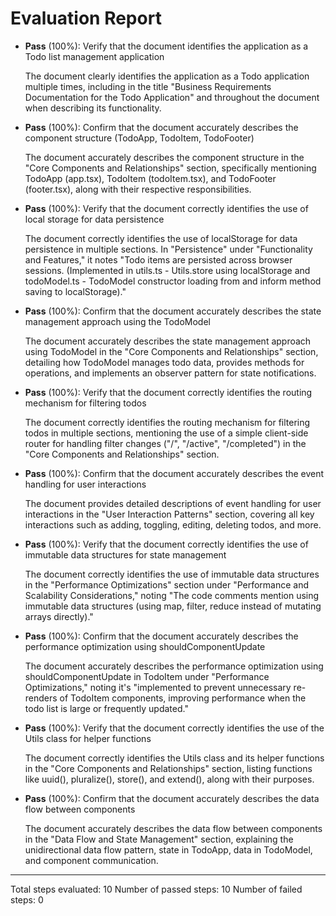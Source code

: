 # Evaluation Report

- **Pass** (100%): Verify that the document identifies the application as a Todo list management application
  
  The document clearly identifies the application as a Todo application multiple times, including in the title "Business Requirements Documentation for the Todo Application" and throughout the document when describing its functionality.

- **Pass** (100%): Confirm that the document accurately describes the component structure (TodoApp, TodoItem, TodoFooter)
  
  The document accurately describes the component structure in the "Core Components and Relationships" section, specifically mentioning TodoApp (app.tsx), TodoItem (todoItem.tsx), and TodoFooter (footer.tsx), along with their respective responsibilities.

- **Pass** (100%): Verify that the document correctly identifies the use of local storage for data persistence
  
  The document correctly identifies the use of localStorage for data persistence in multiple sections. In "Persistence" under "Functionality and Features," it notes "Todo items are persisted across browser sessions. (Implemented in utils.ts - Utils.store using localStorage and todoModel.ts - TodoModel constructor loading from and inform method saving to localStorage)."

- **Pass** (100%): Confirm that the document accurately describes the state management approach using the TodoModel
  
  The document accurately describes the state management approach using TodoModel in the "Core Components and Relationships" section, detailing how TodoModel manages todo data, provides methods for operations, and implements an observer pattern for state notifications.

- **Pass** (100%): Verify that the document correctly identifies the routing mechanism for filtering todos
  
  The document correctly identifies the routing mechanism for filtering todos in multiple sections, mentioning the use of a simple client-side router for handling filter changes ("/", "/active", "/completed") in the "Core Components and Relationships" section.

- **Pass** (100%): Confirm that the document accurately describes the event handling for user interactions
  
  The document provides detailed descriptions of event handling for user interactions in the "User Interaction Patterns" section, covering all key interactions such as adding, toggling, editing, deleting todos, and more.

- **Pass** (100%): Verify that the document correctly identifies the use of immutable data structures for state management
  
  The document correctly identifies the use of immutable data structures in the "Performance Optimizations" section under "Performance and Scalability Considerations," noting "The code comments mention using immutable data structures (using map, filter, reduce instead of mutating arrays directly)."

- **Pass** (100%): Confirm that the document accurately describes the performance optimization using shouldComponentUpdate
  
  The document accurately describes the performance optimization using shouldComponentUpdate in TodoItem under "Performance Optimizations," noting it's "implemented to prevent unnecessary re-renders of TodoItem components, improving performance when the todo list is large or frequently updated."

- **Pass** (100%): Verify that the document correctly identifies the use of the Utils class for helper functions
  
  The document correctly identifies the Utils class and its helper functions in the "Core Components and Relationships" section, listing functions like uuid(), pluralize(), store(), and extend(), along with their purposes.

- **Pass** (100%): Confirm that the document accurately describes the data flow between components
  
  The document accurately describes the data flow between components in the "Data Flow and State Management" section, explaining the unidirectional data flow pattern, state in TodoApp, data in TodoModel, and component communication.

---

Total steps evaluated: 10
Number of passed steps: 10
Number of failed steps: 0